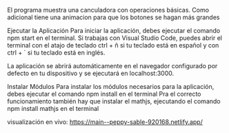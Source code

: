 El programa muestra una canculadora con operaciones básicas. Como adicional tiene una animacion para que los botones se hagan más grandes

Ejecutar la Aplicación Para iniciar la aplicación, debes ejecutar el comando npm start en el terminal. Si trabajas con Visual Studio Code, puedes abrir el terminal con el atajo de teclado ctrl + ñ si tu teclado está en español y con ctrl + ` si tu teclado está en inglés.

La aplicación se abrirá automáticamente en el navegador configurado por defecto en tu dispositivo y se ejecutará en localhost:3000.

Instalar Módulos Para instalar los módulos necesarios para la aplicación, debes ejecutar el comando npm install en el terminal Pra el correcto funcionamiento también hay que instalar el mathjs, ejecutando el comando npm install mathjs en el terminal

visualización en vivo: https://main--peppy-sable-920168.netlify.app/
